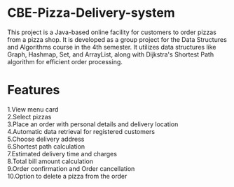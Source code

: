 # CBE-Pizza-Delivery-system
This project is a Java-based online facility for customers to order pizzas from a pizza shop. It is developed as a group project for the Data Structures and Algorithms course in the 4th semester. It utilizes data structures like Graph, Hashmap, Set, and ArrayList, along with Dijkstra's Shortest Path algorithm for efficient order processing.

# Features
1.View menu card<br>
2.Select pizzas<br>
3.Place an order with personal details and delivery location<br>
4.Automatic data retrieval for registered customers<br>
5.Choose delivery address<br>
6.Shortest path calculation<br>
7.Estimated delivery time and charges<br>
8.Total bill amount calculation<br>
9.Order confirmation and Order cancellation<br>
10.Option to delete a pizza from the order<br>
